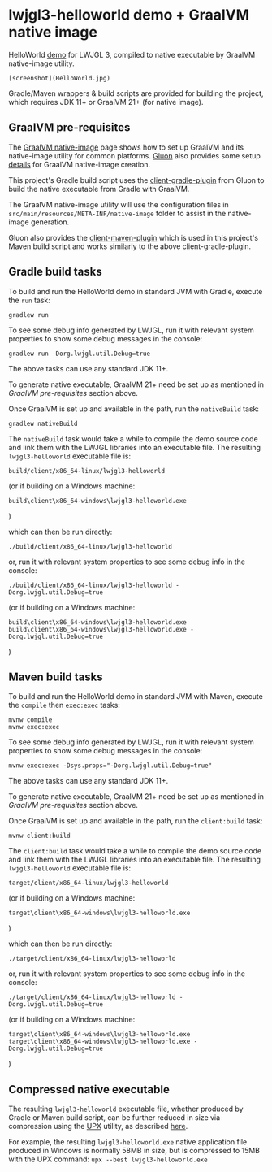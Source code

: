 # lwjgl3-helloworld demo + GraalVM native image

HelloWorld [demo](https://www.lwjgl.org/guide) for LWJGL 3,
compiled to native executable by GraalVM native-image utility.

	[screenshot](HelloWorld.jpg)

Gradle/Maven wrappers & build scripts are provided for building the project,
which requires JDK 11+ or GraalVM 21+ (for native image).

## GraalVM pre-requisites

The [GraalVM native-image](https://www.graalvm.org/reference-manual/native-image) page
shows how to set up GraalVM and its native-image utility for common platforms.
[Gluon](https://gluonhq.com/) also provides some setup
[details](https://docs.gluonhq.com/#_platforms) for GraalVM native-image creation.

This project's Gradle build script uses the
[client-gradle-plugin](https://github.com/gluonhq/client-gradle-plugin)
from Gluon to build the native executable from Gradle with GraalVM.

The GraalVM native-image utility will use the configuration files in
`src/main/resources/META-INF/native-image` folder to assist in the native-image generation.

Gluon also provides the [client-maven-plugin](https://github.com/gluonhq/client-maven-plugin)
which is used in this project's Maven build script and works similarly to the above
client-gradle-plugin.

## Gradle build tasks

To build and run the HelloWorld demo in standard JVM with Gradle, execute the `run` task:

	gradlew run

To see some debug info generated by LWJGL, run it with relevant system properties
to show some debug messages in the console:

	gradlew run -Dorg.lwjgl.util.Debug=true

The above tasks can use any standard JDK 11+.

To generate native executable, GraalVM 21+ need be set up as mentioned in
*GraalVM pre-requisites* section above.

Once GraalVM is set up and available in the path, run the `nativeBuild` task:

	gradlew nativeBuild

The `nativeBuild` task would take a while to compile the demo source code and
link them with the LWJGL libraries into an executable file.
The resulting `lwjgl3-helloworld` executable file is:

	build/client/x86_64-linux/lwjgl3-helloworld

(or if building on a Windows machine:

	build\client\x86_64-windows\lwjgl3-helloworld.exe

)

which can then be run directly:

	./build/client/x86_64-linux/lwjgl3-helloworld

or, run it with relevant system properties to see some debug info in the console:

	./build/client/x86_64-linux/lwjgl3-helloworld -Dorg.lwjgl.util.Debug=true

(or if building on a Windows machine:

	build\client\x86_64-windows\lwjgl3-helloworld.exe
	build\client\x86_64-windows\lwjgl3-helloworld.exe -Dorg.lwjgl.util.Debug=true

)

## Maven build tasks

To build and run the HelloWorld demo in standard JVM with Maven, execute the
`compile` then `exec:exec` tasks:

	mvnw compile
	mvnw exec:exec

To see some debug info generated by LWJGL, run it with relevant system properties
to show some debug messages in the console:

	mvnw exec:exec -Dsys.props="-Dorg.lwjgl.util.Debug=true"

The above tasks can use any standard JDK 11+.

To generate native executable, GraalVM 21+ need be set up as mentioned in
*GraalVM pre-requisites* section above.

Once GraalVM is set up and available in the path, run the `client:build` task:

	mvnw client:build

The `client:build` task would take a while to compile the demo source code and
link them with the LWJGL libraries into an executable file.
The resulting `lwjgl3-helloworld` executable file is:

	target/client/x86_64-linux/lwjgl3-helloworld

(or if building on a Windows machine:

	target\client\x86_64-windows\lwjgl3-helloworld.exe

)

which can then be run directly:

	./target/client/x86_64-linux/lwjgl3-helloworld

or, run it with relevant system properties to see some debug info in the console:

	./target/client/x86_64-linux/lwjgl3-helloworld -Dorg.lwjgl.util.Debug=true

(or if building on a Windows machine:

	target\client\x86_64-windows\lwjgl3-helloworld.exe
	target\client\x86_64-windows\lwjgl3-helloworld.exe -Dorg.lwjgl.util.Debug=true

)

## Compressed native executable

The resulting `lwjgl3-helloworld` executable file, whether produced by Gradle or Maven build script,
can be further reduced in size via compression using the [UPX](https://upx.github.io) utility,
as described [here](https://medium.com/graalvm/compressed-graalvm-native-images-4d233766a214).

For example, the resulting `lwjgl3-helloworld.exe` native application file produced in Windows
is normally 58MB in size, but is compressed to 15MB with the UPX command: `upx --best lwjgl3-helloworld.exe`

